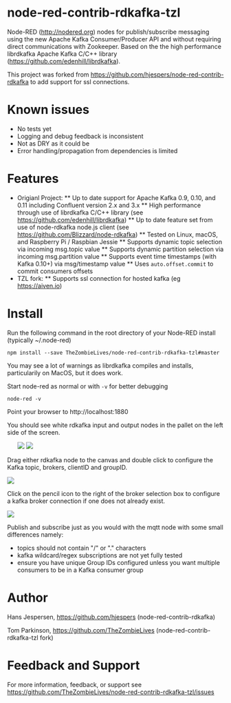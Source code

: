 node-red-contrib-rdkafka-tzl
============================

Node-RED (http://nodered.org) nodes for publish/subscribe messaging using the new Apache Kafka Consumer/Producer API and without requiring direct communications with Zookeeper. Based on the the high performance librdkafka Apache Kafka C/C++ library (https://github.com/edenhill/librdkafka).

This project was forked from https://github.com/hjespers/node-red-contrib-rdkafka to add support for ssl connections.

# Known issues

* No tests yet
* Logging and debug feedback is inconsistent
* Not as DRY as it could be
* Error handling/propagation from dependencies is limited

# Features

* Origianl Project:
** Up to date support for Apache Kafka 0.9, 0.10, and 0.11 including Confluent version 2.x and 3.x
** High performance through use of librdkafka C/C++ library (see https://github.com/edenhill/librdkafka) 
** Up to date feature set from use of node-rdkafka node.js client (see https://github.com/Blizzard/node-rdkafka)
** Tested on Linux, macOS, and Raspberry Pi / Raspbian Jessie
** Supports dynamic topic selection via incoming msg.topic value
** Supports dynamic partition selection via incoming msg.partition value
** Supports event time timestamps (with Kafka 0.10+) via msg/timestamp value
** Uses `auto.offset.commit` to commit consumers offsets 
* TZL fork:
** Supports ssl connection for hosted kafka (eg https://aiven.io)

# Install

Run the following command in the root directory of your Node-RED install (typically ~/.node-red)

    npm install --save TheZombieLives/node-red-contrib-rdkafka-tzl#master

You may see a lot of warnings as librdkafka compiles and installs, particularily on MacOS, but it does work.

Start node-red as normal or with `-v` for better debugging

	node-red -v

Point your browser to http://localhost:1880

You should see white rdkafka input and output nodes in the pallet on the left side of the screen.
<ul>
    <img src="./images/rdkafka-in.png">
    <img src="./images/rdkafka-out.png">
</ul>

Drag either rdkafka node to the canvas and double click to configure the Kafka topic, brokers, clientID and groupID.

<img src="./images/rdkafka-in-config.png">

Click on the pencil icon to the right of the broker selection box to configure a kafka broker connection if one does not already exist.

<img src="./images/rdkafka-broker-config.png">

Publish and subscribe just as you would with the mqtt node with some small differences namely:
<ul>
	<li>topics should not contain "/" or "." characters
	<li>kafka wildcard/regex subscriptions are not yet fully tested
	<li>ensure you have unique Group IDs configured unless you want multiple consumers to be in a Kafka consumer group
</ul>

# Author
Hans Jespersen, https://github.com/hjespers (node-red-contrib-rdkafka)

Tom Parkinson, https://github.com/TheZombieLives (node-red-contrib-rdkafka-tzl fork)

# Feedback and Support

For more information, feedback, or support see https://github.com/TheZombieLives/node-red-contrib-rdkafka-tzl/issues
